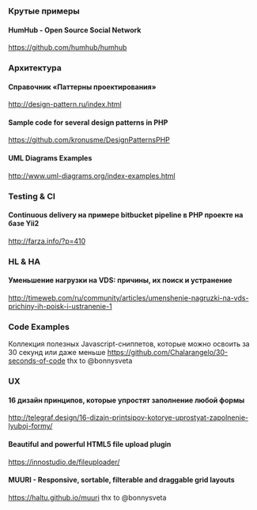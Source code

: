### Крутые примеры

#### HumHub - Open Source Social Network
https://github.com/humhub/humhub

### Архитектура

#### Справочник «Паттерны проектирования»
http://design-pattern.ru/index.html

#### Sample code for several design patterns in PHP
https://github.com/kronusme/DesignPatternsPHP

#### UML Diagrams Examples
http://www.uml-diagrams.org/index-examples.html

### Testing & CI

#### Continuous delivery на примере bitbucket pipeline в PHP проекте на базе Yii2
http://farza.info/?p=410

### HL & HA

#### Уменьшение нагрузки на VDS: причины, их поиск и устранение
http://timeweb.com/ru/community/articles/umenshenie-nagruzki-na-vds-prichiny-ih-poisk-i-ustranenie-1


### Code Examples
Коллекция полезных Javascript-сниппетов, которые можно освоить за 30 секунд или даже меньше
https://github.com/Chalarangelo/30-seconds-of-code
thx to @bonnysveta

### UX

#### 16 дизайн принципов, которые упростят заполнение любой формы
http://telegraf.design/16-dizajn-printsipov-kotorye-uprostyat-zapolnenie-lyuboj-formy/

#### Beautiful and powerful HTML5 file upload plugin
https://innostudio.de/fileuploader/

#### MUURI - Responsive, sortable, filterable and draggable grid layouts
https://haltu.github.io/muuri
thx to @bonnysveta
